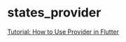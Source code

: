 # states_provider

[Tutorial: How to Use Provider in Flutter](https://medium.com/level-up-programming/how-to-use-provider-in-flutter-f4998acb4702)
